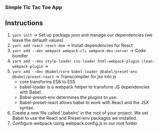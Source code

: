 ### Simple Tic Tac Toe App

## Instructions

1. `yarn init` -> Set up package.json and manage our dependencies (we leave the defautlt values)
2. `yarn add react react-dom` -> Install dependencies for React
3. `yarn add --dev webpack webpack-cli webpack-dev-server` -> Code bundler
4. `yarn add --dev style-loader css-loader html-webpack-plugin clean-webpack-plugin` ->
5. `yarn add --dev @babel/core babel-loader @babel/preset-env @babel/preset-react` -> Transcompiler for jsx into js
   - core transforms ES6 to ES5
   - babel-loader is a webpack helper to transform JS dependencies with Babel.
   - Babel-preset-env determines the plugins to use.
   - Babel-preset-react allows babel to work with React and the JSX syntax.
6. Create a new file called ‘.babelrc’ in the root of your project. We set Babel to use the React and Preset-env packages we installed.
7. Configure webpack using webpack.config.js in our root folder

